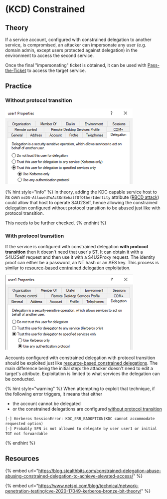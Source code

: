 # \(KCD\) Constrained

## Theory

If a service account, configured with constrained delegation to another service, is compromised, an attacker can impersonate any user \(e.g. domain admin, except users protected against delegation\) in the environment to access the second service.

Once the final "impersonating" ticket is obtained, it can be used with [Pass-the-Ticket](../pass-the-ticket.md) to access the target service.

## Practice

### Without protocol transition

![](../../../../.gitbook/assets/kcd-without-proto-transition.png)

{% hint style="info" %}
In theory, adding the KDC capable service host to its own `msDS-AllowedToActOnBehalfOfOtherIdentity` attribute \([RBCD attack](rbcd.md)\) could allow that host to operate S4U2Self, hence allowing the constrained delegation configured without protocol transition to be abused just like with protocol transition.

This needs to be further checked.
{% endhint %}

### With protocol transition

If the service is configured with constrained delegation **with protocol transition** then it doesn't need that user's ST. It can obtain it with a S4U2Self request and then use it with a S4U2Proxy request. The identity proof can either be a password, an NT hash or an AES key. This process is similar to [resource-based contrained delegation](rbcd.md) exploitation.

![](../../../../.gitbook/assets/kcd-with-protocol-transition.png)

Accounts configured with constrained delegation with protocol transition should be exploited just like [resource-based constrained delegations](rbcd.md). The main difference being the initial step: the attacker doesn't need to edit a target's attribute. Exploitation is limited to what services the delegation can be conducted.

{% hint style="warning" %}
When attempting to exploit that technique, if the following error triggers, it means that either

* the account cannot be delegated
* or the constrained delegations are configured [without protocol transition](constrained.md#without-protocol-transition)

```text
[-] Kerberos SessionError: KDC_ERR_BADOPTION(KDC cannot accommodate requested option)
[-] Probably SPN is not allowed to delegate by user user1 or initial TGT not forwardable
```
{% endhint %}

## Resources

{% embed url="https://blog.stealthbits.com/constrained-delegation-abuse-abusing-constrained-delegation-to-achieve-elevated-access/" %}

{% embed url="https://www.netspi.com/blog/technical/network-penetration-testing/cve-2020-17049-kerberos-bronze-bit-theory/" %}

